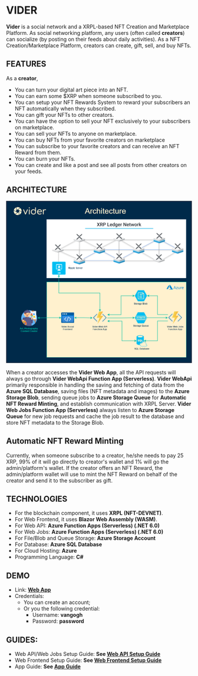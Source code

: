# VIDER

**Vider** is a social network and a XRPL-based NFT Creation and Marketplace Platform. As social networking platform, any users (often called **creators**) can socialize (by posting on their feeds about daily activities). As a NFT Creation/Marketplace Platform, creators can create, gift, sell, and buy NFTs.

## FEATURES
As a **creator**,   
- You can turn your digital art piece into an NFT. 
- You can earn some $XRP when someone subscribed to you. 
- You can setup your NFT Rewards System to reward your subscribers an NFT automatically when they subscribed.
- You can gift your NFTs to other creators.
- You can have the option to sell your NFT exclusively to your subscribers on marketplace.
- You can sell your NFTs to anyone on marketplace.
- You can buy NFTs from your favorite creators on marketplace
- You can subscribe to your favorite creators and can receive an NFT Reward from them.
- You can burn your NFTs.
- You can create and like a post and see all posts from other creators on your feeds.

## ARCHITECTURE
![](assets/infrastructure.png)

When a creator accesses the **Vider Web App**, all the API requests will always go through **Vider WebApi Function App (Serverless)**. **Vider WebApi** primarily responsible in handling the saving and fetching of data from the **Azure SQL Database**, saving files (NFT metadata and images) to the **Azure Storage Blob**, sending queue jobs to **Azure Storage Queue** for **Automatic NFT Reward Minting**, and establish communication with XRPL Server. **Vider Web Jobs Function App (Serverless)** always listen to **Azure Storage Queue** for new job requests and cache the job result to the database and store NFT metadata to the Storage Blob. 

## Automatic NFT Reward Minting
Currently, when someone subscribe to a creator, he/she needs to pay 25 XRP, 99% of it will go directly to creator's wallet and 1% will go the admin/platform's wallet. If the creator offers an NFT Reward, the admin/platform wallet will use to mint the NFT Reward on behalf of the creator and send it to the subscriber as gift.

## TECHNOLOGIES
- For the blockchain component, it uses **XRPL (NFT-DEVNET)**. 
- For Web Frontend, it uses **Blazor Web Assembly (WASM)**. 
- For Web API: **Azure Function Apps (Serverless) (.NET 6.0)**
- For Web Jobs: **Azure Function Apps (Serverless) (.NET 6.0)**
- For File/Blob and Queue Storage: **Azure Storage Account**
- For Database: **Azure SQL Database**
- For Cloud Hosting: **Azure**
- Programming Language: **C#**

## DEMO

- Link: **[Web App](https://app.nftdev.vider.social)**
- Credentials:
	- You can create an account;
	- Or you the following credential:
		- Username: **vangogh**
		- Password: **password**

## GUIDES:
- Web API/Web Jobs Setup Guide: **See [Web API Setup Guide](src/backend/README.Backend.md)**
- Web Frontend Setup Guide: **See [Web Frontend Setup Guide](src/app/README.Frontend.md)**
- App Guide: **See [App Guide](assets/vider-social-app-guide.pdf)**


